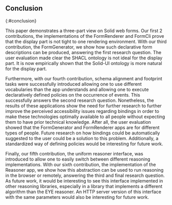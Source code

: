 ## Conclusion
{:#conclusion}

This paper demonstrates a three-part view on Solid web forms.
Our first 2 contributions, the implementations of the FormRenderer and FormCli prove that the display part is not tight to one rendering environment.
With our third contribution, the FormGenerator, we show how such declarative form descriptions can be produced, answering the first research question.
The user evaluation made clear the SHACL ontology is not ideal for the display part.
It is now empirically shown that the Solid-UI ontology is more natural for the display part.

Furthermore, with our fourth contribution, schema alignment and footprint tasks were successfully introduced allowing one to use different vocabularies than the app understands and allowing one to execute declaratively defined policies on the occurrence of events.
This successfully answers the second research question.
Nonetheless, the results of these applications show the need for further research to further improve the perceived accessibility issues regarding bindings in order to make these technologies optimally available to all people without expecting them to have prior technical knowledge.
After all, the user evaluation showed that the FormGenerator and FormRenderer apps are for different types of people.
Future research on how bindings could be automatically suggested to the user could be a solution to this problem.
Additionally, a standardized way of defining policies would be interesting for future work.

Finally, our fifth contribution, the uniform reasoner interface, was introduced to allow one to easily switch between different reasoning implementations.
With our sixth contribution, the implementation of the Reasoner app, we show how this abstraction can be used to run reasoning in the browser or remotely, answering the third and final research question.
As future work, it would be interesting to see this interface implemented in other reasoning libraries, especially in a library that implements a different algorithm than the EYE reasoner.
An HTTP server version of this interface with the same parameters would also be interesting for future work.
